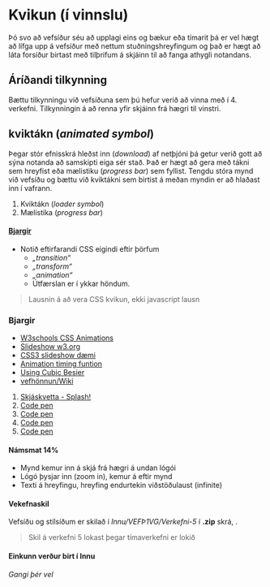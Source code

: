 # Kvikun (í vinnslu)

Þó svo að vefsíður séu að upplagi eins og bækur eða tímarit þá er vel hægt að lífga upp á vefsíður með nettum stuðningshreyfingum og það er hægt að láta forsíður birtast með tilþrifum á skjáinn til að fanga athygli notandans. 

## Áríðandi tilkynning

Bættu tilkynningu við vefsíðuna sem þú hefur verið að vinna með í 4. verkefni. Tilkynningin á að renna yfir skjáinn frá hægri til vinstri.

## kviktákn (_animated symbol_)

Þegar stór efnisskrá hleðst inn (_download_) af netþjóni þá getur verið gott að sýna notanda að samskipti eiga sér stað. Það er hægt að gera með tákni sem hreyfist eða mælistiku (_progress bar_) sem fyllist. Tengdu stóra mynd við vefsíðu og bættu við kviktákni sem birtist á meðan myndin er að hlaðast inn í vafrann. 

1. Kviktákn (_loader symbol_)  
1. Mælistika (_progress bar_)

#### [Bjargir](https://github.com/vefhonnun/24H-verkefni/wiki#kvikun---animation)

* Notið eftirfarandi CSS eigindi eftir þörfum
  * _„transition“_  
  * _„transform“_ 
  * _„animation“_
  * Útfærslan er í ykkar höndum.  

> Lausnin á að vera CSS kvikun, ekki javascript lausn 

### Bjargir

* [W3schools CSS Animations](https://www.w3schools.com/css/css3_animations.asp)
* [Slideshow w3.org](https://www.w3.org/Style/Examples/007/slideshow.en.html#top)
* [CSS3 slideshow dæmi](https://codeshack.io/pure-css3-image-slideshow-example/)
* [Animation timing funtion](https://developer.mozilla.org/en-US/docs/Web/CSS/animation-timing-function)
* [Using Cubic Besier](https://css-tricks.com/advanced-css-animation-using-cubic-bezier/)
* [vefhönnun/Wiki](https://github.com/vefhonnun/23H-verkefni-s2/wiki#kvikun---animation)

1. [Skjáskvetta - Splash!](https://speckyboy.com/splash-screen-design/)
1. [Code pen](https://codepen.io/rokobuljan/pen/XXzqKQ)
1.  [Code pen](https://codepen.io/maheshambure21/pen/qZZrxy)
1.  [Code pen](https://codepen.io/paulnoble/pen/ZYOzLG)
1.  [Code pen](https://codepen.io/jaskiranchhokar/pen/wmGXav)

#### Námsmat 14%

- Mynd kemur inn á skjá frá hægri á undan lógói
- Lógó þysjar inn (zoom in), kemur á eftir mynd
- Texti á hreyfingu, hreyfing endurtekin viðstöðulaust (infinite)

#### Vekefnaskil

Vefsíðu og stílsíðum er skilað í _Innu/VEFÞ1VG/Verkefni-5_ í **.zip** skrá, . 

> Skil á verkefni 5 lokast þegar tímaverkefni er lokið

#### Einkunn verður birt í Innu

_Gangi þér vel_


